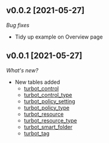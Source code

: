 ## v0.0.2 [2021-05-27]

_Bug fixes_

- Tidy up example on Overview page

## v0.0.1 [2021-05-27]

_What's new?_

- New tables added
  - [turbot_control](https://hub.steampipe.io/plugins/turbot/turbot/tables/turbot_control)
  - [turbot_control_type](https://hub.steampipe.io/plugins/turbot/turbot/tables/turbot_control_type)
  - [turbot_policy_setting](https://hub.steampipe.io/plugins/turbot/turbot/tables/turbot_policy_setting)
  - [turbot_policy_type](https://hub.steampipe.io/plugins/turbot/turbot/tables/turbot_policy_type)
  - [turbot_resource](https://hub.steampipe.io/plugins/turbot/turbot/tables/turbot_resource)
  - [turbot_resource_type](https://hub.steampipe.io/plugins/turbot/turbot/tables/turbot_resource_type)
  - [turbot_smart_folder](https://hub.steampipe.io/plugins/turbot/turbot/tables/turbot_smart_folder)
  - [turbot_tag](https://hub.steampipe.io/plugins/turbot/turbot/tables/turbot_tag)

